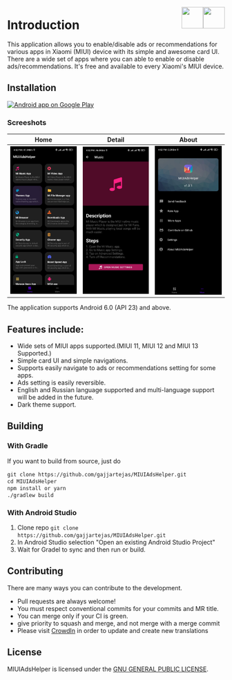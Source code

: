  
 [<img align="right" src="https://cdn.jsdelivr.net/npm/simple-icons@latest/icons/instagram.svg" width="50" height="50" />](http://www.instagram.com/gajjartejas)
 [<img align="right" src="https://cdn.jsdelivr.net/npm/simple-icons@latest/icons/twitter.svg" width="50" height="50" />](http://www.twitter.com/gajjartejas)

# Introduction

This application allows you to enable/disable ads or recommendations for various apps in Xiaomi (MIUI) device with its simple and awesome card UI. There are a wide set of apps where you can able to enable or disable ads/recommendations. It's free and available to every Xiaomi's MIUI device.

## Installation

<a href="https://play.google.com/store/apps/details?id=com.tejasgajjar.miuiadshelper">
  <img alt="Android app on Google Play" src="http://developer.android.com/images/brand/en_generic_rgb_wo_60.png" />
</a>

### Screeshots
Home             |  Detail          |  About
:-------------------------:|:-------------------------:|:-------------------------:
![Accounts List](docs/images/v1.7.0/home.jpg)   |  ![Transactions List](docs/images/v1.7.0/details.jpg) |  ![Reports](docs/images/v1.7.0/about.jpg)

The application supports Android 6.0 (API 23) and above.


## Features include:

* Wide sets of MIUI apps supported.(MIUI 11, MIUI 12 and  MIUI 13 Supported.)
* Simple card UI and simple navigations.
* Supports easily navigate to ads or recommendations setting for some apps.
* Ads setting is easily reversible.
* English and Russian language supported and multi-language support will be added in the future.
* Dark theme support.

## Building

### With Gradle
If you want to build from source, just do

    git clone https://github.com/gajjartejas/MIUIAdsHelper.git
    cd MIUIAdsHelper
    npm install or yarn
    ./gradlew build

### With Android Studio

1. Clone repo `git clone https://github.com/gajjartejas/MIUIAdsHelper.git`
2. In Android Studio selection "Open an existing Android Studio Project"
3. Wait for Gradel to sync and then run or build.

## Contributing

There are many ways you can contribute to the development.

* Pull requests are always welcome! 
* You must respect conventional commits for your commits and MR title.
* You can merge only if your CI is green.
* give priority to squash and merge, and not merge with a merge commit
* Please visit [CrowdIn](https://crowdin.com/project/miuiadshelper) in order to update and create new translations

## License

MIUIAdsHelper is licensed under the [GNU GENERAL PUBLIC LICENSE](https://github.com/gajjartejas/MIUIAdsHelper/blob/main/LICENSE).
